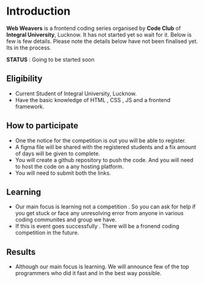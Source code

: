 # Introduction
**Web Weavers** is a frontend coding series organised by **Code Club** of **Integral University**, Lucknow.
It has not started yet so wait for it. Below is few is few details.
Please note the details below have not been finalised yet. Its in the process.

**STATUS** : Going to be started soon

## Eligibility
- Current Student of Integral University, Lucknow.
- Have the basic knowledge of HTML , CSS , JS and a frontend framework.

## How to participate

 - One the notice for the competition is out you will be able to register.
 - A figma file will be shared with the registered students and a fix amount of days will be given to complete.
 - You will create a github repository to push the code. And you will need to host the code on a any hosting platform.
 - You will need to submit both the links.


## Learning

 - Our main focus is learning not a competition . So you can ask for help if you get stuck or face any unresolving error from anyone in various coding communites and group we have.
 - If this is event goes successfully . There will be a fronend coding competition in the future. 
 

## Results

 - Although our main focus is learning. We will announce few of the top programmers who did it fast and in the best way possible.

